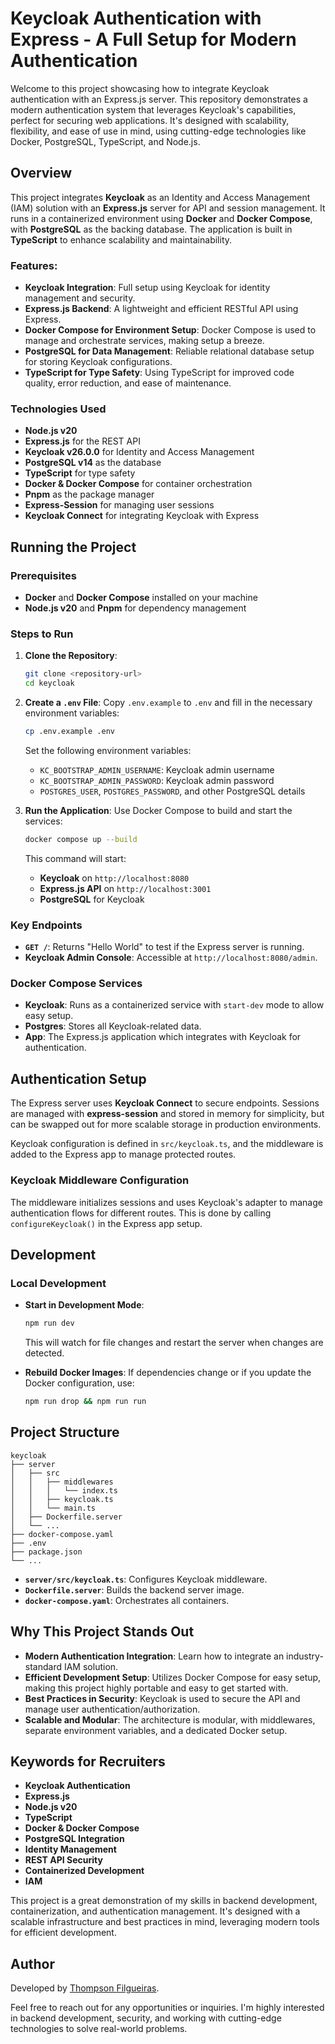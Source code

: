 # Keycloak Authentication with Express - A Full Setup for Modern Authentication

Welcome to this project showcasing how to integrate Keycloak authentication with an Express.js server. This repository demonstrates a modern authentication system that leverages Keycloak's capabilities, perfect for securing web applications. It's designed with scalability, flexibility, and ease of use in mind, using cutting-edge technologies like Docker, PostgreSQL, TypeScript, and Node.js.

## Overview

This project integrates **Keycloak** as an Identity and Access Management (IAM) solution with an **Express.js** server for API and session management. It runs in a containerized environment using **Docker** and **Docker Compose**, with **PostgreSQL** as the backing database. The application is built in **TypeScript** to enhance scalability and maintainability.

### Features:
- **Keycloak Integration**: Full setup using Keycloak for identity management and security.
- **Express.js Backend**: A lightweight and efficient RESTful API using Express.
- **Docker Compose for Environment Setup**: Docker Compose is used to manage and orchestrate services, making setup a breeze.
- **PostgreSQL for Data Management**: Reliable relational database setup for storing Keycloak configurations.
- **TypeScript for Type Safety**: Using TypeScript for improved code quality, error reduction, and ease of maintenance.

### Technologies Used
- **Node.js v20**
- **Express.js** for the REST API
- **Keycloak v26.0.0** for Identity and Access Management
- **PostgreSQL v14** as the database
- **TypeScript** for type safety
- **Docker & Docker Compose** for container orchestration
- **Pnpm** as the package manager
- **Express-Session** for managing user sessions
- **Keycloak Connect** for integrating Keycloak with Express

## Running the Project

### Prerequisites
- **Docker** and **Docker Compose** installed on your machine
- **Node.js v20** and **Pnpm** for dependency management

### Steps to Run

1. **Clone the Repository**:
   ```bash
   git clone <repository-url>
   cd keycloak
   ```

2. **Create a `.env` File**:
   Copy `.env.example` to `.env` and fill in the necessary environment variables:
   ```bash
   cp .env.example .env
   ```
   Set the following environment variables:
   - `KC_BOOTSTRAP_ADMIN_USERNAME`: Keycloak admin username
   - `KC_BOOTSTRAP_ADMIN_PASSWORD`: Keycloak admin password
   - `POSTGRES_USER`, `POSTGRES_PASSWORD`, and other PostgreSQL details

3. **Run the Application**:
   Use Docker Compose to build and start the services:
   ```bash
   docker compose up --build
   ```

   This command will start:
   - **Keycloak** on `http://localhost:8080`
   - **Express.js API** on `http://localhost:3001`
   - **PostgreSQL** for Keycloak

### Key Endpoints
- **`GET /`**: Returns "Hello World" to test if the Express server is running.
- **Keycloak Admin Console**: Accessible at `http://localhost:8080/admin`.

### Docker Compose Services
- **Keycloak**: Runs as a containerized service with `start-dev` mode to allow easy setup.
- **Postgres**: Stores all Keycloak-related data.
- **App**: The Express.js application which integrates with Keycloak for authentication.

## Authentication Setup
The Express server uses **Keycloak Connect** to secure endpoints. Sessions are managed with **express-session** and stored in memory for simplicity, but can be swapped out for more scalable storage in production environments.

Keycloak configuration is defined in `src/keycloak.ts`, and the middleware is added to the Express app to manage protected routes.

### Keycloak Middleware Configuration
The middleware initializes sessions and uses Keycloak's adapter to manage authentication flows for different routes. This is done by calling `configureKeycloak()` in the Express app setup.

## Development

### Local Development
- **Start in Development Mode**:
  ```bash
  npm run dev
  ```
  This will watch for file changes and restart the server when changes are detected.

- **Rebuild Docker Images**:
  If dependencies change or if you update the Docker configuration, use:
  ```bash
  npm run drop && npm run run
  ```

## Project Structure
```
keycloak
├── server
│   ├── src
│   │   ├── middlewares
│   │   │   └── index.ts
│   │   ├── keycloak.ts
│   │   └── main.ts
│   ├── Dockerfile.server
│   └── ...
├── docker-compose.yaml
├── .env
├── package.json
└── ...
```
- **`server/src/keycloak.ts`**: Configures Keycloak middleware.
- **`Dockerfile.server`**: Builds the backend server image.
- **`docker-compose.yaml`**: Orchestrates all containers.

## Why This Project Stands Out
- **Modern Authentication Integration**: Learn how to integrate an industry-standard IAM solution.
- **Efficient Development Setup**: Utilizes Docker Compose for easy setup, making this project highly portable and easy to get started with.
- **Best Practices in Security**: Keycloak is used to secure the API and manage user authentication/authorization.
- **Scalable and Modular**: The architecture is modular, with middlewares, separate environment variables, and a dedicated Docker setup.

## Keywords for Recruiters
- **Keycloak Authentication**
- **Express.js**
- **Node.js v20**
- **TypeScript**
- **Docker & Docker Compose**
- **PostgreSQL Integration**
- **Identity Management**
- **REST API Security**
- **Containerized Development**
- **IAM**

This project is a great demonstration of my skills in backend development, containerization, and authentication management. It's designed with a scalable infrastructure and best practices in mind, leveraging modern tools for efficient development.

## Author
Developed by [Thompson Filgueiras](mailto:tigredonorte3@gmail.com).

Feel free to reach out for any opportunities or inquiries. I'm highly interested in backend development, security, and working with cutting-edge technologies to solve real-world problems.
